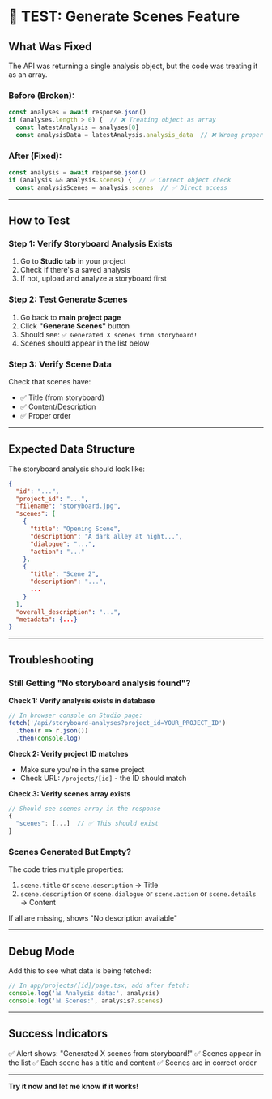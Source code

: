 # 🧪 TEST: Generate Scenes Feature

## What Was Fixed

The API was returning a single analysis object, but the code was treating it as an array.

### Before (Broken):
```javascript
const analyses = await response.json()
if (analyses.length > 0) {  // ❌ Treating object as array
  const latestAnalysis = analyses[0]
  const analysisData = latestAnalysis.analysis_data  // ❌ Wrong property
```

### After (Fixed):
```javascript
const analysis = await response.json()
if (analysis && analysis.scenes) {  // ✅ Correct object check
  const analysisScenes = analysis.scenes  // ✅ Direct access
```

---

## How to Test

### Step 1: Verify Storyboard Analysis Exists

1. Go to **Studio tab** in your project
2. Check if there's a saved analysis
3. If not, upload and analyze a storyboard first

### Step 2: Test Generate Scenes

1. Go back to **main project page**
2. Click **"Generate Scenes"** button
3. Should see: `✅ Generated X scenes from storyboard!`
4. Scenes should appear in the list below

### Step 3: Verify Scene Data

Check that scenes have:
- ✅ Title (from storyboard)
- ✅ Content/Description
- ✅ Proper order

---

## Expected Data Structure

The storyboard analysis should look like:

```json
{
  "id": "...",
  "project_id": "...",
  "filename": "storyboard.jpg",
  "scenes": [
    {
      "title": "Opening Scene",
      "description": "A dark alley at night...",
      "dialogue": "...",
      "action": "..."
    },
    {
      "title": "Scene 2",
      "description": "...",
      ...
    }
  ],
  "overall_description": "...",
  "metadata": {...}
}
```

---

## Troubleshooting

### Still Getting "No storyboard analysis found"?

**Check 1: Verify analysis exists in database**
```javascript
// In browser console on Studio page:
fetch('/api/storyboard-analyses?project_id=YOUR_PROJECT_ID')
  .then(r => r.json())
  .then(console.log)
```

**Check 2: Verify project ID matches**
- Make sure you're in the same project
- Check URL: `/projects/[id]` - the ID should match

**Check 3: Verify scenes array exists**
```javascript
// Should see scenes array in the response
{
  "scenes": [...]  // ✅ This should exist
}
```

### Scenes Generated But Empty?

The code tries multiple properties:
1. `scene.title` or `scene.description` → Title
2. `scene.description` or `scene.dialogue` or `scene.action` or `scene.details` → Content

If all are missing, shows "No description available"

---

## Debug Mode

Add this to see what data is being fetched:

```javascript
// In app/projects/[id]/page.tsx, add after fetch:
console.log('📊 Analysis data:', analysis)
console.log('📊 Scenes:', analysis?.scenes)
```

---

## Success Indicators

✅ Alert shows: "Generated X scenes from storyboard!"
✅ Scenes appear in the list
✅ Each scene has a title and content
✅ Scenes are in correct order

---

**Try it now and let me know if it works!**
